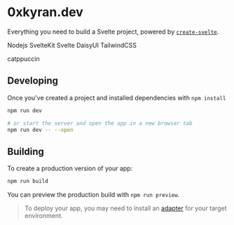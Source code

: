 # 0xkyran.dev

Everything you need to build a Svelte project, powered by [`create-svelte`](https://github.com/sveltejs/kit/tree/main/packages/create-svelte).

Nodejs
SvelteKit
Svelte
DaisyUI
TailwindCSS

catppuccin

## Developing

Once you've created a project and installed dependencies with `npm install`

```bash
npm run dev

# or start the server and open the app in a new browser tab
npm run dev -- --open
```

## Building

To create a production version of your app:

```bash
npm run build
```

You can preview the production build with `npm run preview`.

> To deploy your app, you may need to install an [adapter](https://kit.svelte.dev/docs/adapters) for your target environment.
